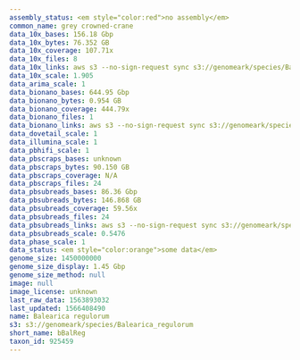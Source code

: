 ```yaml
---
assembly_status: <em style="color:red">no assembly</em>
common_name: grey crowned-crane
data_10x_bases: 156.18 Gbp
data_10x_bytes: 76.352 GB
data_10x_coverage: 107.71x
data_10x_files: 8
data_10x_links: aws s3 --no-sign-request sync s3://genomeark/species/Balearica_regulorum/bBalReg1/genomic_data/10x/ .<br>
data_10x_scale: 1.905
data_arima_scale: 1
data_bionano_bases: 644.95 Gbp
data_bionano_bytes: 0.954 GB
data_bionano_coverage: 444.79x
data_bionano_files: 1
data_bionano_links: aws s3 --no-sign-request sync s3://genomeark/species/Balearica_regulorum/bBalReg1/genomic_data/bionano/ .<br>
data_dovetail_scale: 1
data_illumina_scale: 1
data_pbhifi_scale: 1
data_pbscraps_bases: unknown
data_pbscraps_bytes: 90.150 GB
data_pbscraps_coverage: N/A
data_pbscraps_files: 24
data_pbsubreads_bases: 86.36 Gbp
data_pbsubreads_bytes: 146.868 GB
data_pbsubreads_coverage: 59.56x
data_pbsubreads_files: 24
data_pbsubreads_links: aws s3 --no-sign-request sync s3://genomeark/species/Balearica_regulorum/bBalReg1/genomic_data/pacbio/ . --exclude "*scraps.bam* --exclude "*ccs.bam*"<br>
data_pbsubreads_scale: 0.5476
data_phase_scale: 1
data_status: <em style="color:orange">some data</em>
genome_size: 1450000000
genome_size_display: 1.45 Gbp
genome_size_method: null
image: null
image_license: unknown
last_raw_data: 1563893032
last_updated: 1566408490
name: Balearica regulorum
s3: s3://genomeark/species/Balearica_regulorum
short_name: bBalReg
taxon_id: 925459
---
```

